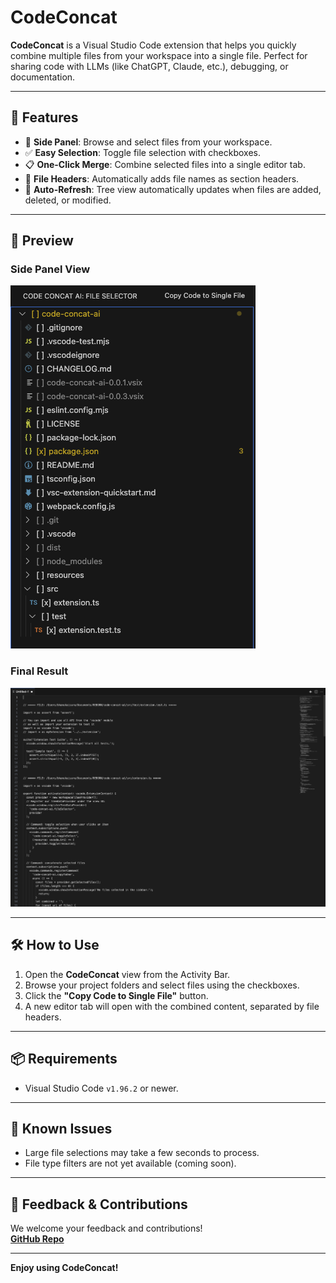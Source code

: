 # CodeConcat

**CodeConcat** is a Visual Studio Code extension that helps you quickly combine multiple files from your workspace into a single file. Perfect for sharing code with LLMs (like ChatGPT, Claude, etc.), debugging, or documentation.

---

## 🚀 Features

- 📂 **Side Panel**: Browse and select files from your workspace.
- ✅ **Easy Selection**: Toggle file selection with checkboxes.
- 📋 **One-Click Merge**: Combine selected files into a single editor tab.
- 🔗 **File Headers**: Automatically adds file names as section headers.
- 🔄 **Auto-Refresh**: Tree view automatically updates when files are added, deleted, or modified.

---

## 📸 Preview

### Side Panel View
![Side Panel View](resources/folders.png)

### Final Result
![Final Result](resources/result.png)

---

## 🛠 How to Use

1. Open the **CodeConcat** view from the Activity Bar.
2. Browse your project folders and select files using the checkboxes.
3. Click the **"Copy Code to Single File"** button.
4. A new editor tab will open with the combined content, separated by file headers.

---

## 📦 Requirements

- Visual Studio Code `v1.96.2` or newer.

---

## 🐞 Known Issues

- Large file selections may take a few seconds to process.
- File type filters are not yet available (coming soon).

---

## 🙌 Feedback & Contributions

We welcome your feedback and contributions!  
**[GitHub Repo](https://github.com/bhanuka96/code-concat-ai)**

---

**Enjoy using CodeConcat!**